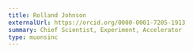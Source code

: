 ```yaml
---
title: Rolland Johnson
externalUrl: https://orcid.org/0000-0001-7205-1913
summary: Chief Scientist, Experiment, Accelerator
type: muonsinc
---
```

